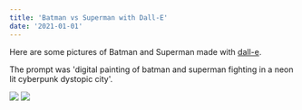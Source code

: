 ```yaml
---
title: 'Batman vs Superman with Dall-E'
date: '2021-01-01'
---
```


Here are some pictures of Batman and Superman made with [dall-e](https://openai.com/blog/dall-e/).

The prompt was 'digital painting of batman and superman fighting in a neon lit cyberpunk dystopic city'.

![](/images/bvs.png)
![](/images/bvs-2.png)
